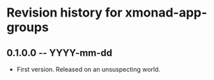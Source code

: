 # Revision history for xmonad-app-groups

## 0.1.0.0  -- YYYY-mm-dd

* First version. Released on an unsuspecting world.
